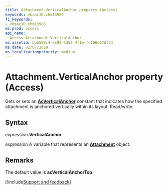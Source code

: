```yaml
---
title: Attachment.VerticalAnchor property (Access)
keywords: vbaac10.chm13986
f1_keywords:
- vbaac10.chm13986
ms.prod: access
api_name:
- Access.Attachment.VerticalAnchor
ms.assetid: bbb588c4-ec99-1352-4f1b-fd166d67df33
ms.date: 02/07/2019
ms.localizationpriority: medium
---
```



# Attachment.VerticalAnchor property (Access)

Gets or sets an **[AcVerticalAnchor](Access.AcVerticalAnchor.md)** constant that indicates how the specified attachment is anchored vertically within its layout. Read/write.


## Syntax

_expression_.**VerticalAnchor**

_expression_ A variable that represents an **[Attachment](Access.Attachment.md)** object.


## Remarks

The default value is **acVerticalAnchorTop**.




[!include[Support and feedback](~/includes/feedback-boilerplate.md)]